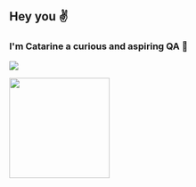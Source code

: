 ## Hey you ✌ 

### I'm Catarine a curious and aspiring QA 🚀

<a href="https://www.linkedin.com/in/catarineaguiar" target="_blank"><img src="https://img.shields.io/badge/-LinkedIn-%230077B5?style=for-the-badge&logo=linkedin&logoColor=white" target="_blank"></a> 

<div>
  <a href="https://github.com/catarineaguiar">
  <a href="https://br.linkedin.com/in/catarineaguiar">
  <img height="180em" src="https://github-readme-stats.vercel.app/api?username=catarineaguiar&show_icons=true&theme=default&include_all_commits=true&count_private=true&disable_animations=true&hide_rank=true"/>
</div>
